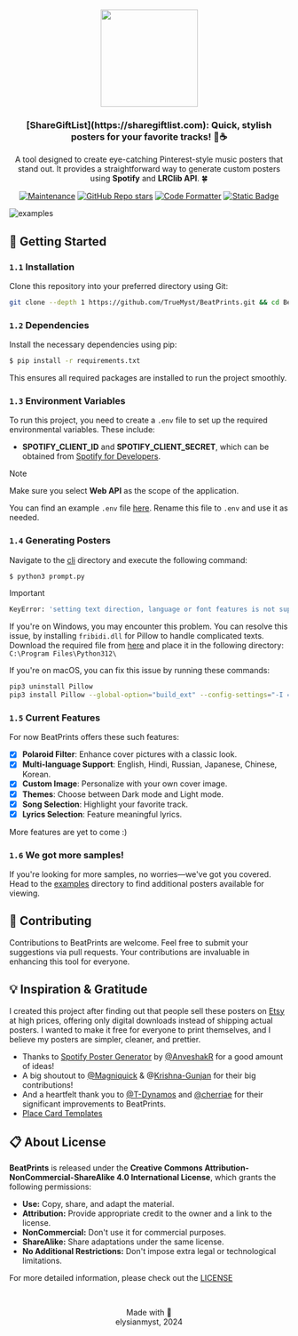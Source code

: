 <h3 align="center">
	<img src="https://i.ibb.co/CWY693F/beatprints-logo.png" width="175"/>
</h3>
<h3 align="center">
	[ShareGiftList](https://sharegiftlist.com): Quick, stylish posters for your favorite tracks! 🎷☕️
</h3>

<p align="center">A tool designed to create eye-catching Pinterest-style music posters that stand out. It provides a straightforward way to generate custom posters using <b>Spotify</b> and <b>LRClib API</b>. 🍀</p>

<p align="center">
  <a href="https://gitHub.com/TrueMyst/BeatPrints/graphs/commit-activity">
    <img src="https://img.shields.io/badge/Maintained%3F-Yes-%23c4b9a6?style=for-the-badge&logo=Undertale&logoColor=%23b5a790&labelColor=%23312123" alt="Maintenance"></a>
  <a href="https://github.com/TrueMyst/BeatPrints/stargazers">
    <img alt="GitHub Repo stars" src="https://img.shields.io/github/stars/TrueMyst/BeatPrints?style=for-the-badge&logo=Apache%20Spark&logoColor=%23b5a790&labelColor=%23312123&color=%23c4b9a6"></a>
  <a href="https://github.com/psf/black">
    <img src="https://img.shields.io/badge/Code_Style-black-%23c4b9a6?style=for-the-badge&logo=CodeFactor&logoColor=%23b5a790&labelColor=%23312123" alt="Code Formatter"></a>
  <a href="https://creativecommons.org/licenses/by-nc-sa/4.0/">
    <img alt="Static Badge" src="https://img.shields.io/badge/License-CC_BY--NC--SA_4.0-%23c4b9a6?style=for-the-badge&logo=Pinboard&logoColor=%23b5a790&labelColor=%23312123"></a>
</p>

![examples](https://i.ibb.co/5Mk0nqb/banner.png)

## 📜 Getting Started

### `1.1` Installation

Clone this repository into your preferred directory using Git:

```bash
git clone --depth 1 https://github.com/TrueMyst/BeatPrints.git && cd BeatPrints
```

### `1.2` Dependencies

Install the necessary dependencies using pip:

```bash
$ pip install -r requirements.txt
```

This ensures all required packages are installed to run the project smoothly.

### `1.3` Environment Variables

To run this project, you need to create a `.env` file to set up the required environmental variables. These include:

- **SPOTIFY_CLIENT_ID** and **SPOTIFY_CLIENT_SECRET**, which can be obtained from [Spotify for Developers](https://developer.spotify.com/dashboard/).

> [!NOTE]
> Make sure you select **Web API** as the scope of the application.

You can find an example `.env` file [here](https://github.com/TrueMyst/BeatPrints/tree/main/{example}.env). Rename this file to `.env` and use it as needed.

### `1.4` Generating Posters

Navigate to the [cli](https://github.com/TrueMyst/BeatPrints/tree/main/cli/) directory and execute the following command:

```bash
$ python3 prompt.py
```

> [!IMPORTANT]
>
> ```bash
> KeyError: 'setting text direction, language or font features is not supported without libraqm'.
> ```
>
> If you're on Windows, you may encounter this problem. You can resolve this issue, by installing `fribidi.dll` for Pillow to handle complicated texts. Download the required file from [here](https://www.dllme.com/dll/files/fribidi) and place it in the following directory: `C:\Program Files\Python312\`
>
> If you're on macOS, you can fix this issue by running these commands:
> ```bash
> pip3 uninstall Pillow
> pip3 install Pillow --global-option="build_ext" --config-settings="-I = /opt/homebrew/Cellar"
> ```

### `1.5` Current Features

For now BeatPrints offers these such features:

- [x] **Polaroid Filter**: Enhance cover pictures with a classic look.
- [x] **Multi-language Support**: English, Hindi, Russian, Japanese, Chinese, Korean.
- [x] **Custom Image**: Personalize with your own cover image.
- [x] **Themes**: Choose between Dark mode and Light mode.
- [x] **Song Selection**: Highlight your favorite track.
- [x] **Lyrics Selection**: Feature meaningful lyrics.

More features are yet to come :)

### `1.6` We got more samples!

If you're looking for more samples, no worries—we've got you covered. Head to the [examples](https://github.com/TrueMyst/BeatPrints/tree/main/examples/) directory to find additional posters available for viewing.

## 🤝 Contributing

Contributions to BeatPrints are welcome. Feel free to submit your suggestions via pull requests. Your contributions are invaluable in enhancing this tool for everyone.

## 💡 Inspiration & Gratitude

I created this project after finding out that people sell these posters on [Etsy](https://www.etsy.com/market/spotify_poster) at high prices, offering only digital downloads instead of shipping actual posters. I wanted to make it free for everyone to print themselves, and I believe my posters are simpler, cleaner, and prettier.

- Thanks to [Spotify Poster Generator](https://github.com/AnveshakR/poster-generator/) by [@AnveshakR](https://github.com/AnveshakR) for a good amount of ideas!
- A big shoutout to [@Magniquick](https://github.com/Magniquick) & @[Krishna-Gunjan](https://github.com/Krishna-Gunjan) for their big contributions!
- And a heartfelt thank you to [@T-Dynamos](https://github.com/T-Dynamos) and [@cherriae](https://github.com/cherriae) for their significant improvements to BeatPrints.
- [Place Card Templates ](https://placecard.us)
## 📋 About License

**BeatPrints** is released under the **Creative Commons Attribution-NonCommercial-ShareAlike 4.0 International License**, which grants the following permissions:

- **Use:** Copy, share, and adapt the material.
- **Attribution:** Provide appropriate credit to the owner and a link to the license.
- **NonCommercial:** Don't use it for commercial purposes.
- **ShareAlike:** Share adaptations under the same license.
- **No Additional Restrictions:** Don't impose extra legal or technological limitations.

For more detailed information, please check out the [LICENSE](https://github.com/TrueMyst/BeatPrints/blob/main/LICENSE)

<br>

<p align="center">
Made with 💜<br>
elysianmyst, 2024
</p>

